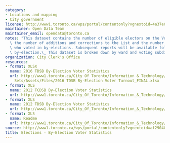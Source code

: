 ```yaml
---
category:
- Locations and mapping
- City government
license: http://www1.toronto.ca/wps/portal/contentonly?vgnextoid=4a37e03bb8d1e310VgnVCM10000071d60f89RCRD
maintainer: Open Data Team
maintainer_email: opendata@toronto.ca
notes: "This dataset contains the number of eligible electors on the Voters' List,\
  \ the number of additions and corrections to the List and the number of electors\
  \ who voted in by-elections. Subsequent reports will be available following a municipal\
  \ by-election.\_ This dataset is broken down by ward and voting subdivision."
organization: City Clerk's Office
resources:
- format: XLSX
  name: 2016 TDSB By-Election Voter Statistics
  url: http://www1.toronto.ca/City Of Toronto/Information & Technology/Open Data/Data
    Sets/Assets/Files/2016 TDSB By-Election Voter Turnout_FINAL.xlsx
- format: XLS
  name: 2012 TCDSB By-Election Voter Statistics
  url: http://www1.toronto.ca/City_Of_Toronto/Information_&_Technology/Open_Data/Data_Sets/Assets/Files/byelection-voter-stats-tcdsb2012.xls
- format: XLS
  name: 2012 TDSB By-Election Voter Statistics
  url: http://www1.toronto.ca/City_Of_Toronto/Information_&_Technology/Open_Data/Data_Sets/Assets/Files/byelection-voter-stats-tdsb2012.xls
- format: XLS
  name: Readme
  url: http://www1.toronto.ca/City_Of_Toronto/Information_&_Technology/Open_Data/Data_Sets/Assets/Files/byelection-voter-stats-readme.xls
source: http://www1.toronto.ca/wps/portal/contentonly?vgnextoid=af29040a8d88d310VgnVCM10000071d60f89RCRD&vgnextchannel=1a66e03bb8d1e310VgnVCM10000071d60f89RCRD
title: Elections - By-Election Voter Statistics
---
```

